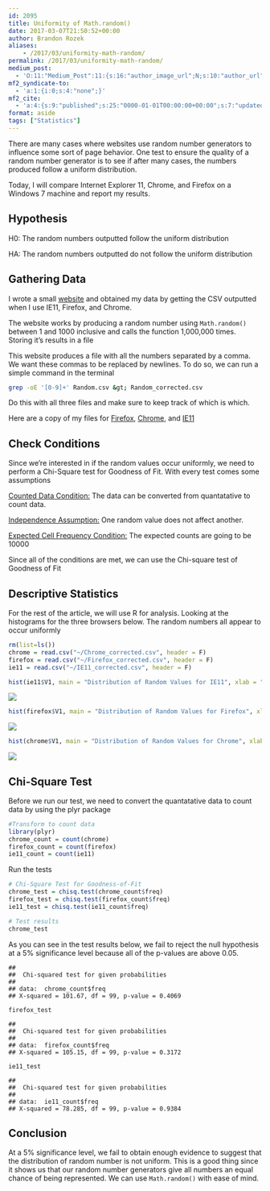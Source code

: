 ```yaml
---
id: 2095
title: Uniformity of Math.random()
date: 2017-03-07T21:50:52+00:00
author: Brandon Rozek
aliases:
    - /2017/03/uniformity-math-random/
permalink: /2017/03/uniformity-math-random/
medium_post:
  - 'O:11:"Medium_Post":11:{s:16:"author_image_url";N;s:10:"author_url";N;s:11:"byline_name";N;s:12:"byline_email";N;s:10:"cross_link";N;s:2:"id";N;s:21:"follower_notification";N;s:7:"license";N;s:14:"publication_id";N;s:6:"status";N;s:3:"url";N;}'
mf2_syndicate-to:
  - 'a:1:{i:0;s:4:"none";}'
mf2_cite:
  - 'a:4:{s:9:"published";s:25:"0000-01-01T00:00:00+00:00";s:7:"updated";s:25:"0000-01-01T00:00:00+00:00";s:8:"category";a:1:{i:0;s:0:"";}s:6:"author";a:0:{}}'
format: aside
tags: ["Statistics"]
---
```

There are many cases where websites use random number generators to influence some sort of page behavior. One test to ensure the quality of a random number generator is to see if after many cases, the numbers produced follow a uniform distribution.

<!--more-->

Today, I will compare Internet Explorer 11, Chrome, and Firefox on a Windows 7 machine and report my results.

## Hypothesis

H0: The random numbers outputted follow the uniform distribution

HA: The random numbers outputted do not follow the uniform distribution

## Gathering Data

I wrote a small [website](http://share.zeropointshift.com/files/2017/03/random.html) and obtained my data by getting the CSV outputted when I use IE11, Firefox, and Chrome.

The website works by producing a random number using <code class='language-javascript'>Math.random()</code> between 1 and 1000 inclusive and calls the function 1,000,000 times. Storing it&#8217;s results in a file

This website produces a file with all the numbers separated by a comma. We want these commas to be replaced by newlines. To do so, we can run a simple command in the terminal

```bash
grep -oE '[0-9]+' Random.csv &gt; Random_corrected.csv
```

Do this with all three files and make sure to keep track of which is which.

Here are a copy of my files for [Firefox](https://brandonrozek.com/wp-content/uploads/2017/03/Firefox_corrected.csv), [Chrome](https://brandonrozek.com/wp-content/uploads/2017/03/Chrome_corrected-1.csv), and [IE11](https://brandonrozek.com/wp-content/uploads/2017/03/IE11_corrected.csv)

## Check Conditions

Since we&#8217;re interested in if the random values occur uniformly, we need to perform a Chi-Square test for Goodness of Fit. With every test comes some assumptions

<u>Counted Data Condition:</u> The data can be converted from quantatative to count data.

<u>Independence Assumption:</u> One random value does not affect another.

<u>Expected Cell Frequency Condition:</u> The expected counts are going to be 10000

Since all of the conditions are met, we can use the Chi-square test of Goodness of Fit

## Descriptive Statistics

For the rest of the article, we will use R for analysis. Looking at the histograms for the three browsers below. The random numbers all appear to occur uniformly

```R
rm(list=ls())
chrome = read.csv("~/Chrome_corrected.csv", header = F)
firefox = read.csv("~/Firefox_corrected.csv", header = F)
ie11 = read.csv("~/IE11_corrected.csv", header = F)
```

```R
hist(ie11$V1, main = "Distribution of Random Values for IE11", xlab = "Random Value")
```

![](https://brandonrozek.com/wp-content/uploads/2017/03/ie11hist.png) 

```R
hist(firefox$V1, main = "Distribution of Random Values for Firefox", xlab = "Random Value")
```

![](https://brandonrozek.com/wp-content/uploads/2017/03/firefoxhist.png) 

```R
hist(chrome$V1, main = "Distribution of Random Values for Chrome", xlab = "Random Value")
```

![](https://brandonrozek.com/wp-content/uploads/2017/03/chromehist.png) 

## Chi-Square Test

Before we run our test, we need to convert the quantatative data to count data by using the plyr package

```R
#Transform to count data
library(plyr)
chrome_count = count(chrome)
firefox_count = count(firefox)
ie11_count = count(ie11)
```

Run the tests

```R
# Chi-Square Test for Goodness-of-Fit
chrome_test = chisq.test(chrome_count$freq)
firefox_test = chisq.test(firefox_count$freq)
ie11_test = chisq.test(ie11_count$freq)

# Test results
chrome_test
```

As you can see in the test results below, we fail to reject the null hypothesis at a 5% significance level because all of the p-values are above 0.05.

    ## 
    ##  Chi-squared test for given probabilities
    ## 
    ## data:  chrome_count$freq
    ## X-squared = 101.67, df = 99, p-value = 0.4069

`firefox_test`

    ## 
    ##  Chi-squared test for given probabilities
    ## 
    ## data:  firefox_count$freq
    ## X-squared = 105.15, df = 99, p-value = 0.3172

`ie11_test`

    ## 
    ##  Chi-squared test for given probabilities
    ## 
    ## data:  ie11_count$freq
    ## X-squared = 78.285, df = 99, p-value = 0.9384

## Conclusion

At a 5% significance level, we fail to obtain enough evidence to suggest that the distribution of random number is not uniform. This is a good thing since it shows us that our random number generators give all numbers an equal chance of being represented. We can use `Math.random()` with ease of mind.